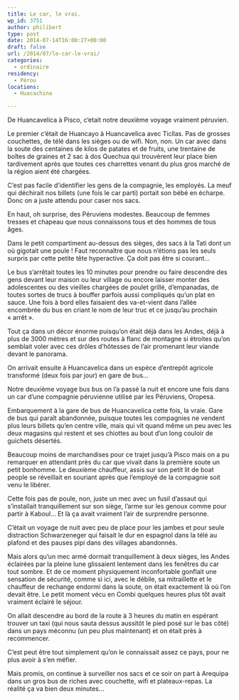 ```yaml
---
title: Le car, le vrai.
wp_id: 3751
author: philibert
type: post
date: 2014-07-14T16:00:27+00:00
draft: false
url: /2014/07/le-car-le-vrai/
categories:
  - ordinaire
residency:
  - Pérou
locations:
  - Huacachina

---
```

De Huancavelica à Pisco, c&rsquo;etait notre deuxième voyage vraiment péruvien.

Le premier c&rsquo;était de Huancayo à Huancavelica avec Ticllas. Pas de grosses couchettes, de télé dans les sièges ou de wifi. Non, non. Un car avec dans la soute des centaines de kilos de patates et de fruits, une trentaine de boîtes de graines et 2 sac à dos Quechua qui trouvèrent leur place bien tardivement après que toutes ces charrettes venant du plus gros marché de la région aient été chargées. 

C&rsquo;est pas facile d&rsquo;identifier les gens de la compagnie, les employés. La meuf qui déchirait nos billets (une fois le car parti) portait son bébé en écharpe. Donc on a juste attendu pour caser nos sacs. 

En haut, oh surprise, des Péruviens modestes. Beaucoup de femmes tresses et chapeau que nous connaissons tous et des hommes de tous âges. 

Dans le petit compartiment au-dessus des sièges, des sacs à la Tati dont un où gigotait une poule ! Faut reconnaître que nous n&rsquo;étions pas les seuls surpris par cette petite tête hyperactive. Ça doit pas être si courant&#8230;

Le bus s&rsquo;arrêtait toutes les 10 minutes pour prendre ou faire descendre des gens devant leur maison ou leur village ou encore laisser monter des adolescentes ou des vieilles chargées de poulet grillé, d&#8217;empanadas, de toutes sortes de trucs à bouffer parfois aussi compliqués qu&rsquo;un plat en sauce. Une fois à bord elles faisaient des va-et-vient dans l&rsquo;allée encombrée du bus en criant le nom de leur truc et ce jusqu&rsquo;au prochain « arrêt ».

Tout ça dans un décor énorme puisqu&rsquo;on était déjà dans les Andes, déjà à plus de 3000 mètres et sur des routes à flanc de montagne si étroites qu&rsquo;on semblait voler avec ces drôles d&rsquo;hôtesses de l&rsquo;air promenant leur viande devant le panorama.

On arrivait ensuite à Huancavelica dans un espèce d&rsquo;entrepôt agricole transformé (deux fois par jour) en gare de bus&#8230;

Notre deuxième voyage bus bus on l&rsquo;a passé la nuit et encore une fois dans un car d&rsquo;une compagnie péruvienne utilisé par les Péruviens, Oropesa.

Embarquement à la gare de bus de Huancavelica cette fois, la vraie. Gare de bus qui paraît abandonnée, puisque toutes les compagnies ne vendent plus leurs billets qu&rsquo;en centre ville, mais qui vit quand même un peu avec les deux magasins qui restent et ses chiottes au bout d&rsquo;un long couloir de guichets désertés.

Beaucoup moins de marchandises pour ce trajet jusqu&rsquo;à Pisco mais on a pu remarquer en attendant près du car que vivait dans la première soute un petit bonhomme. Le deuxième chauffeur, assis sur son petit lit de boat people se réveillait en souriant après que l&#8217;employé de la compagnie soit venu le libérer.

Cette fois pas de poule, non, juste un mec avec un fusil d&rsquo;assaut qui s&rsquo;installait tranquillement sur son siège, l&rsquo;arme sur les genoux comme pour partir à Kaboul&#8230; Et là ça avait vraiment l&rsquo;air de surprendre personne.

C&rsquo;était un voyage de nuit avec peu de place pour les jambes et pour seule distraction Schwarzeneger qui faisait le dur en espagnol dans la télé au plafond et des pauses pipi dans des villages abandonnés.

Mais alors qu&rsquo;un mec armé dormait tranquillement à deux sièges, les Andes éclairées par la pleine lune glissaient lentement dans les fenêtres du car tout sombre. Et de ce moment physiquement inconfortable gonflait une sensation de sécurité, comme si ici, avec le débile, sa mitraillette et le chauffeur de rechange endormi dans la soute, on était exactement là où l&rsquo;on devait être. Le petit moment vécu en Combi quelques heures plus tôt avait vraiment éclairé le séjour.

On allait descendre au bord de la route à 3 heures du matin en espérant trouver un taxi (qui nous sauta dessus aussitôt le pied posé sur le bas côté) dans un pays méconnu (un peu plus maintenant) et on était près à recommencer.

C&rsquo;est peut être tout simplement qu&rsquo;on le connaissait assez ce pays, pour ne plus avoir à s&rsquo;en méfier.

Mais promis, on continue à surveiller nos sacs et ce soir on part à Arequipa dans un gros bus de riches avec couchette, wifi et plateaux-repas. La réalité ça va bien deux minutes&#8230;